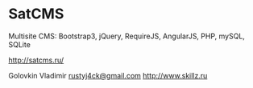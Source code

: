 SatCMS
======

Multisite CMS: Bootstrap3, jQuery, RequireJS, AngularJS, PHP, mySQL, SQLite

http://satcms.ru/

Golovkin Vladimir <rustyj4ck@gmail.com> http://www.skillz.ru


